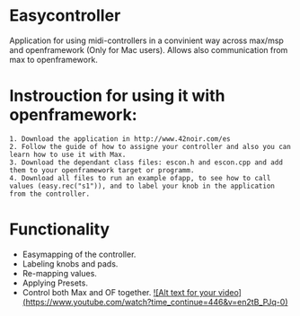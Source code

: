 # Easycontroller
Application for using midi-controllers in a convinient way across max/msp and openframework (Only for Mac users). Allows also communication from max to openframework. 

# Instrouction for using it with openframework:

    1. Download the application in http://www.42noir.com/es
    2. Follow the guide of how to assigne your controller and also you can learn how to use it with Max. 
    3. Download the dependant class files: escon.h and escon.cpp and add them to your openframework target or programm.
    4. Download all files to run an example ofapp, to see how to call values (easy.rec("s1")), and to label your knob in the application from the controller.

# Functionality
* Easymapping of the controller.
* Labeling knobs and pads.
* Re-mapping values.
* Applying Presets.
* Control both Max and OF together.
[![Alt text for your video]
(https://www.youtube.com/watch?time_continue=446&v=en2tB_PJq-0)](https://www.youtube.com/watch?time_continue=446&v=en2tB_PJq-0)




